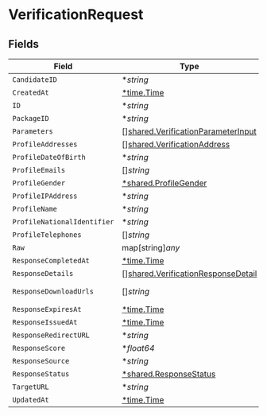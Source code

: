 # VerificationRequest


## Fields

| Field                                                                                           | Type                                                                                            | Required                                                                                        | Description                                                                                     |
| ----------------------------------------------------------------------------------------------- | ----------------------------------------------------------------------------------------------- | ----------------------------------------------------------------------------------------------- | ----------------------------------------------------------------------------------------------- |
| `CandidateID`                                                                                   | **string*                                                                                       | :heavy_minus_sign:                                                                              | N/A                                                                                             |
| `CreatedAt`                                                                                     | [*time.Time](https://pkg.go.dev/time#Time)                                                      | :heavy_minus_sign:                                                                              | N/A                                                                                             |
| `ID`                                                                                            | **string*                                                                                       | :heavy_minus_sign:                                                                              | N/A                                                                                             |
| `PackageID`                                                                                     | **string*                                                                                       | :heavy_minus_sign:                                                                              | N/A                                                                                             |
| `Parameters`                                                                                    | [][shared.VerificationParameterInput](../../../pkg/models/shared/verificationparameterinput.md) | :heavy_minus_sign:                                                                              | N/A                                                                                             |
| `ProfileAddresses`                                                                              | [][shared.VerificationAddress](../../../pkg/models/shared/verificationaddress.md)               | :heavy_minus_sign:                                                                              | N/A                                                                                             |
| `ProfileDateOfBirth`                                                                            | **string*                                                                                       | :heavy_minus_sign:                                                                              | N/A                                                                                             |
| `ProfileEmails`                                                                                 | []*string*                                                                                      | :heavy_minus_sign:                                                                              | N/A                                                                                             |
| `ProfileGender`                                                                                 | [*shared.ProfileGender](../../../pkg/models/shared/profilegender.md)                            | :heavy_minus_sign:                                                                              | N/A                                                                                             |
| `ProfileIPAddress`                                                                              | **string*                                                                                       | :heavy_minus_sign:                                                                              | N/A                                                                                             |
| `ProfileName`                                                                                   | **string*                                                                                       | :heavy_minus_sign:                                                                              | N/A                                                                                             |
| `ProfileNationalIdentifier`                                                                     | **string*                                                                                       | :heavy_minus_sign:                                                                              | N/A                                                                                             |
| `ProfileTelephones`                                                                             | []*string*                                                                                      | :heavy_minus_sign:                                                                              | N/A                                                                                             |
| `Raw`                                                                                           | map[string]*any*                                                                                | :heavy_minus_sign:                                                                              | N/A                                                                                             |
| `ResponseCompletedAt`                                                                           | [*time.Time](https://pkg.go.dev/time#Time)                                                      | :heavy_minus_sign:                                                                              | N/A                                                                                             |
| `ResponseDetails`                                                                               | [][shared.VerificationResponseDetail](../../../pkg/models/shared/verificationresponsedetail.md) | :heavy_minus_sign:                                                                              | N/A                                                                                             |
| `ResponseDownloadUrls`                                                                          | []*string*                                                                                      | :heavy_minus_sign:                                                                              | report download                                                                                 |
| `ResponseExpiresAt`                                                                             | [*time.Time](https://pkg.go.dev/time#Time)                                                      | :heavy_minus_sign:                                                                              | N/A                                                                                             |
| `ResponseIssuedAt`                                                                              | [*time.Time](https://pkg.go.dev/time#Time)                                                      | :heavy_minus_sign:                                                                              | N/A                                                                                             |
| `ResponseRedirectURL`                                                                           | **string*                                                                                       | :heavy_minus_sign:                                                                              | N/A                                                                                             |
| `ResponseScore`                                                                                 | **float64*                                                                                      | :heavy_minus_sign:                                                                              | N/A                                                                                             |
| `ResponseSource`                                                                                | **string*                                                                                       | :heavy_minus_sign:                                                                              | N/A                                                                                             |
| `ResponseStatus`                                                                                | [*shared.ResponseStatus](../../../pkg/models/shared/responsestatus.md)                          | :heavy_minus_sign:                                                                              | N/A                                                                                             |
| `TargetURL`                                                                                     | **string*                                                                                       | :heavy_minus_sign:                                                                              | N/A                                                                                             |
| `UpdatedAt`                                                                                     | [*time.Time](https://pkg.go.dev/time#Time)                                                      | :heavy_minus_sign:                                                                              | N/A                                                                                             |